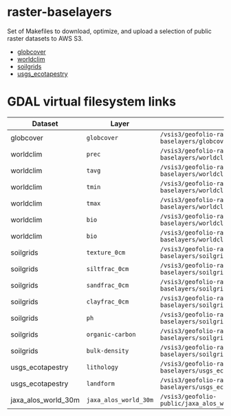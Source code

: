 # raster-baselayers

Set of Makefiles to download, optimize, and upload a selection of public
raster datasets to AWS S3. 

* [globcover](datasets/globcover/)
* [worldclim](datasets/worldclim/)
* [soilgrids](datasets/soilgrids/)
* [usgs_ecotapestry](datasets/usgs_ecotapestry)

# GDAL virtual filesystem links

| Dataset              | Layer                     | Path                                                                                            |
| -------------------- | ------------------------- | ----------------------------------------------------------------------------------------------- |
| globcover            | `globcover`               | `/vsis3/geofolio-raster-baselayers/globcover/v1/globcover.tif`                                  |
| worldclim            | `prec`                    | `/vsis3/geofolio-raster-baselayers/worldclim/v1/prec.tif`                                       |
| worldclim            | `tavg`                    | `/vsis3/geofolio-raster-baselayers/worldclim/v1/tavg.tif`                                       |
| worldclim            | `tmin`                    | `/vsis3/geofolio-raster-baselayers/worldclim/v1/tmin.tif`                                       |
| worldclim            | `tmax`                    | `/vsis3/geofolio-raster-baselayers/worldclim/v1/tmax.tif`                                       |
| worldclim            | `bio`                     | `/vsis3/geofolio-raster-baselayers/worldclim/v1/bio.tif`                                        |
| worldclim            | `bio`                     | `/vsis3/geofolio-raster-baselayers/worldclim/v1/bio.tif`                                        |
| soilgrids            | `texture_0cm`             | `/vsis3/geofolio-raster-baselayers/soilgrids/v1/texture_0cm.tif`                                |
| soilgrids            | `siltfrac_0cm`            | `/vsis3/geofolio-raster-baselayers/soilgrids/v1/siltfrac_0cm.tif.tif`                           |
| soilgrids            | `sandfrac_0cm`            | `/vsis3/geofolio-raster-baselayers/soilgrids/v1/sandfrac_0cm.tif`                               |
| soilgrids            | `clayfrac_0cm`            | `/vsis3/geofolio-raster-baselayers/soilgrids/v1/clayfrac_0cm.tif`                               |
| soilgrids            | `ph`                      | `/vsis3/geofolio-raster-baselayers/soilgrids/v1/ph.tif`                                         |
| soilgrids            | `organic-carbon`          | `/vsis3/geofolio-raster-baselayers/soilgrids/v1/organic-carbon.tif`                             |
| soilgrids            | `bulk-density`            | `/vsis3/geofolio-raster-baselayers/soilgrids/v1/bulk-density.tif`                               |
| usgs_ecotapestry     | `lithology`               | `/vsis3/geofolio-raster-baselayers/usgs_ecotapestry/v1/lithology.tif`                           |
| usgs_ecotapestry     | `landform`                | `/vsis3/geofolio-raster-baselayers/usgs_ecotapestry/v1/landform.tif`                            |
| jaxa_alos_world_30m  | `jaxa_alos_world_30m`     | `/vsis3/geofolio-public/jaxa_alos_world_30m/jaxa_alos_world_30m.vrt`                            |
